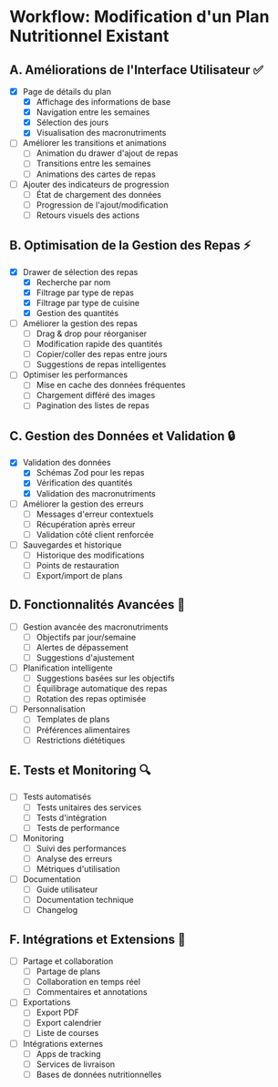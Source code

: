 # Workflow: Modification d'un Plan Nutritionnel Existant

## A. Améliorations de l'Interface Utilisateur ✅
- [x] Page de détails du plan
  - [x] Affichage des informations de base
  - [x] Navigation entre les semaines
  - [x] Sélection des jours
  - [x] Visualisation des macronutriments
- [ ] Améliorer les transitions et animations
  - [ ] Animation du drawer d'ajout de repas
  - [ ] Transitions entre les semaines
  - [ ] Animations des cartes de repas
- [ ] Ajouter des indicateurs de progression
  - [ ] État de chargement des données
  - [ ] Progression de l'ajout/modification
  - [ ] Retours visuels des actions

## B. Optimisation de la Gestion des Repas ⚡
- [x] Drawer de sélection des repas
  - [x] Recherche par nom
  - [x] Filtrage par type de repas
  - [x] Filtrage par type de cuisine
  - [x] Gestion des quantités
- [ ] Améliorer la gestion des repas
  - [ ] Drag & drop pour réorganiser
  - [ ] Modification rapide des quantités
  - [ ] Copier/coller des repas entre jours
  - [ ] Suggestions de repas intelligentes
- [ ] Optimiser les performances
  - [ ] Mise en cache des données fréquentes
  - [ ] Chargement différé des images
  - [ ] Pagination des listes de repas

## C. Gestion des Données et Validation 🔒
- [x] Validation des données
  - [x] Schémas Zod pour les repas
  - [x] Vérification des quantités
  - [x] Validation des macronutriments
- [ ] Améliorer la gestion des erreurs
  - [ ] Messages d'erreur contextuels
  - [ ] Récupération après erreur
  - [ ] Validation côté client renforcée
- [ ] Sauvegardes et historique
  - [ ] Historique des modifications
  - [ ] Points de restauration
  - [ ] Export/import de plans

## D. Fonctionnalités Avancées 🚀
- [ ] Gestion avancée des macronutriments
  - [ ] Objectifs par jour/semaine
  - [ ] Alertes de dépassement
  - [ ] Suggestions d'ajustement
- [ ] Planification intelligente
  - [ ] Suggestions basées sur les objectifs
  - [ ] Équilibrage automatique des repas
  - [ ] Rotation des repas optimisée
- [ ] Personnalisation
  - [ ] Templates de plans
  - [ ] Préférences alimentaires
  - [ ] Restrictions diététiques

## E. Tests et Monitoring 🔍
- [ ] Tests automatisés
  - [ ] Tests unitaires des services
  - [ ] Tests d'intégration
  - [ ] Tests de performance
- [ ] Monitoring
  - [ ] Suivi des performances
  - [ ] Analyse des erreurs
  - [ ] Métriques d'utilisation
- [ ] Documentation
  - [ ] Guide utilisateur
  - [ ] Documentation technique
  - [ ] Changelog

## F. Intégrations et Extensions 🔌
- [ ] Partage et collaboration
  - [ ] Partage de plans
  - [ ] Collaboration en temps réel
  - [ ] Commentaires et annotations
- [ ] Exportations
  - [ ] Export PDF
  - [ ] Export calendrier
  - [ ] Liste de courses
- [ ] Intégrations externes
  - [ ] Apps de tracking
  - [ ] Services de livraison
  - [ ] Bases de données nutritionnelles
